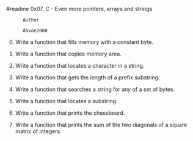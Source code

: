 #readme            0x07. C - Even more pointers, arrays and strings


		  Author

		  davoe2000

0.  Write a function that fills memory with a constant byte.

1.  Write a function that copies memory area.

2.  Write a function that locates a character in a string.

3.  Write a function that gets the length of a prefix substring.

4.  Write a function that searches a string for any of a set of bytes.

5.  Write a function that locates a substring.

6.  Write a function that prints the chessboard.

7.  Write a function that prints the sum of the two diagonals of a square matrix of integers.
